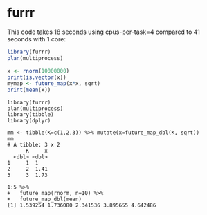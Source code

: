# furrr

This code takes 18 seconds using cpus-per-task=4 compared to 41 seconds with 1 core:

```R
library(furrr)
plan(multiprocess)

x <- rnorm(10000000)
print(is.vector(x))
mymap <- future_map(x*x, sqrt)
print(mean(x))
```

```
library(furrr)
plan(multiprocess)
library(tibble)
library(dplyr)

mm <- tibble(K=c(1,2,3)) %>% mutate(x=future_map_dbl(K, sqrt))
mm
# A tibble: 3 x 2
      K     x
  <dbl> <dbl>
1     1  1   
2     2  1.41
3     3  1.73
```

```
1:5 %>%
+   future_map(rnorm, n=10) %>%
+   future_map_dbl(mean)
[1] 1.539254 1.736080 2.341536 3.895655 4.642486
```

